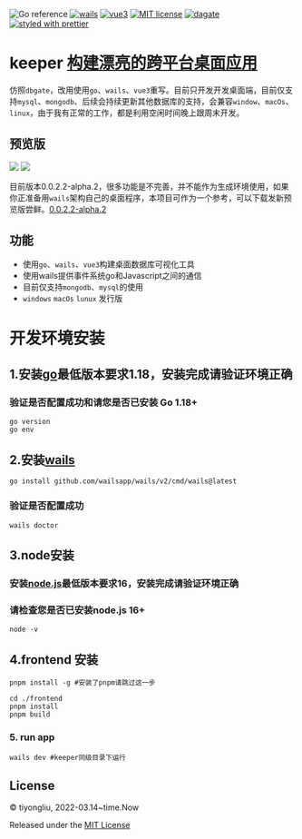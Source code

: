 ![Go reference](https://img.shields.io/badge/go-v1.18-blue?logo=go&logoColor=white)
[![wails](https://img.shields.io/badge/wails-v2.3.1-brightgreen.svg)](https://wails.io)
[![vue3](https://img.shields.io/badge/vue-v3.2.0-7289da.svg?logo=v&logoColor=42b883)](https://vuejs.org/)
[![MIT license](https://img.shields.io/badge/license-MIT-blue.svg)](https://opensource.org/licenses/MIT)
[![dagate](https://img.shields.io/badge/dbgate-reference-brightgreen?&logoColor=white)](https://github.com/dbgate/dbgate)
[![styled with prettier](https://img.shields.io/badge/vben_admin-reference-ff69b4.svg)](https://vvbin.cn/doc-next/)
 
# keeper [构建漂亮的跨平台桌面应用](https://wails.io)
仿照`dbgate`，改用使用`go`、`wails`、`vue3`重写。目前只开发开发桌面端，目前仅支持`mysql`、`mongodb`、后续会持续更新其他数据库的支持，会兼容`window`、`macOs`、`linux`，由于我有正常的工作，都是利用空闲时间晚上跟周末开发。

## 预览版
![](https://cdn.jsdelivr.net/gh/422720735/easy_go@master/keeper.png)
![](https://cdn.jsdelivr.net/gh/422720735/easy_go@master/keeper-2.png)

目前版本0.0.2.2-alpha.2，很多功能是不完善，并不能作为生成环境使用，如果你正准备用`wails`架构自己的桌面程序，本项目可作为一个参考，可以下载发新预览版尝鲜。[0.0.2.2-alpha.2](https://github.com/tiyongliu/keeper/releases/tag/0.0.2.2-alpha.2)

## 功能
- 使用`go`、`wails`、`vue3`构建桌面数据库可视化工具
- 使用wails提供事件系统go和Javascript之间的通信
- 目前仅支持`mongodb`、`mysql`的使用
- `windows` `macOs` `lunux` 发行版

# 开发环境安装

## 1.安装[go](https://go.dev/dl/)最低版本要求1.18，安装完成请验证环境正确

### 验证是否配置成功和请您是否已安装 Go 1.18+
```shell
go version
go env
```

## 2.安装[wails](https://wails.io/zh-Hans/docs/gettingstarted/installation)
```shell
go install github.com/wailsapp/wails/v2/cmd/wails@latest
```

### 验证是否配置成功
```shell
wails doctor
```

## 3.node安装
### 安装[node.js](https://nodejs.org/en/)最低版本要求16，安装完成请验证环境正确

### 请检查您是否已安装node.js 16+
```shell
node -v
```

## 4.frontend 安装
```shell
pnpm install -g #安装了pnpm请跳过这一步  

cd ./frontend
pnpm install
pnpm build
```

### 5. run app
```shell
wails dev #keeper同级目录下运行
```

## License
© tiyongliu, 2022-03.14~time.Now

Released under the [MIT License](./LICENSE)
